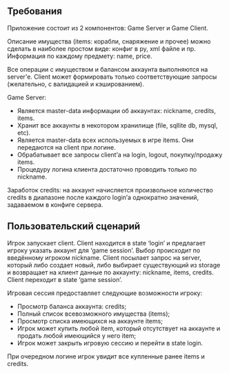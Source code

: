 ## Требования
Приложение состоит из 2 компонентов: Game Server и Game Client.

Описание имущества (items: корабли, снаряжение и прочее) можно сделать в наиболее простом виде: конфиг в py, xml файле и пр. Информация по каждому предмету: name, price.

Все операции с имуществом и балансом аккаунта выполняются на server’е. Client может формировать только соответствующие запросы (желательно, с валидацией и кэшированием).

Game Server:
- Является master-data информации об аккаунтах: nickname, credits, items.
- Хранит все аккаунты в некотором хранилище (file, sqllite db, mysql, etc).
- Является master-data всех используемых в игре items. Они передаются на client при логине.
- Обрабатывает все запросы client’а на login, logout, покупку/продажу items.
- Процедуру логина клиента достаточно проводить только по nickname.

Заработок credits: на аккаунт начисляется произвольное количество credits в диапазоне после каждого login’а однократно значений, задаваемом в конфиге сервера.

## Пользовательский сценарий
Игрок запускает client. Client находится в state ‘login’ и предлагает игроку указать аккаунт для ‘game session’. Выбор происходит по введённому игроком nickname. Client посылает запрос на server, который либо создает новый, либо выбирает существующий из storage и возвращает на клиент данные по аккаунту: nickname, items, credits. Client переходит в state ‘game session’.

Игровая сессия предоставляет следующие возможности игроку:
- Просмотр баланса аккаунта: credits;
- Полный список всевозможного имущества (items);
- Просмотр списка имеющихся на аккаунте items;
- Игрок может купить любой item, который отсутствует на аккаунте и продать любой имеющийся у него item;
- Игрок может закрыть игровую сессию и перейти в state login.

При очередном логине игрок увидит все купленные ранее items и credits.
